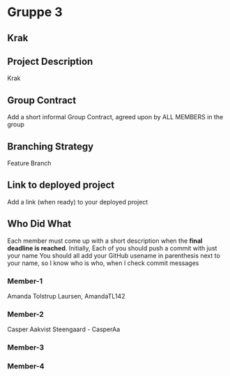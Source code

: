 # Gruppe 3

## Krak

## Project Description
Krak

## Group Contract
Add a short informal Group Contract, agreed upon by ALL MEMBERS in the group

## Branching Strategy 
Feature Branch

## Link to deployed project
Add a link (when ready) to your deployed project

## Who Did What
Each member must come up with a short description when the **final deadline is reached**.
Initially, Each of you should push a commit with just your name
You should all add your GitHub usename in parenthesis next to your name, so I know who is who, when I check commit messages

### Member-1
Amanda Tolstrup Laursen, AmandaTL142


### Member-2
Casper Aakvist Steengaard - CasperAa


### Member-3


### Member-4
